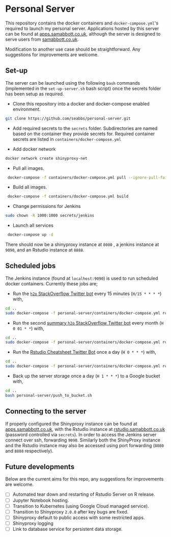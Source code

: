 # Personal Server

This repository contains the docker containers and `docker-compose.yml`'s required to launch my personal server. Applications hosted by this server can be found at [apps.samabbott.co.uk](https://apps.samabbott.co.uk), although the server is designed to serve users from [samabbott.co.uk](https://www.samabbott.co.uk/#projects).

Modification to another use case should be straightforward. Any suggestions for improvements are welcome.

## Set-up

The server can be launched using the following `bash` commands (implemented in the `set-up-server.sh` bash script) once the secrets folder has been setup as required.

- Clone this repository into a docker and docker-compose enabled environment.

```bash
git clone https://github.com/seabbs/personal-server.git
```
-  Add required secrets to the `secrets` folder. Subdirectories are named based on the container they provide secrets for. Required container secrets are listed in `containers/docker-compose.yml`

- Add docker network

```bash
docker network create shinyproxy-net
```

- Pull all images.

```bash
 docker-compose -f containers/docker-compose.yml pull --ignore-pull-failures
```

- Build all images.

```bash
 docker-compose -f containers/docker-compose.yml build
```

- Change permissions for Jenkins

```bash
sudo chown -R 1000:1000 secrets/jenkins
```

- Launch all services

```bash
 docker-compose up -d
```

There should now be a shinyproxy instance at `8080` , a jenkins instance at `9090`, and an Rstudio instance at `8888`.


## Scheduled jobs

The Jenkins instance (found at `localhost:9090`) is used to run scheduled docker containers. Currently these jobs are;

- Run the [`h2o` StackOverflow Twitter bot](https://github.com/seabbs/h2o_tweets) every 15 minutes (`H/15 * * * *`) with,

```bash
cd ..
sudo docker-compose -f personal-server/containers/docker-compose.yml run h2o_tweets bash bin/run_h2o_bot.sh
```

- Run the second [summary `h2o` StackOverflow Twitter bot](https://github.com/seabbs/h2o_tweets) every month (`H 0 01 * *`) with,

```bash
cd ..
sudo docker-compose -f personal-server/containers/docker-compose.yml run h2o_tweets bash bin/run_h2o_monthly_bot.sh
```

- Run the [Rstudio Cheatsheet Twitter Bot](https://github.com/seabbs/TweetRstudioCheatsheets) once a day (`H 0 * * *`) with,

```bash
cd ..
sudo docker-compose -f personal-server/containers/docker-compose.yml run tweetrstudiocheatsheets Rscript bot.R
```

- Back up the server storage once a day (`H 1 * * *`) to a Google bucket with,

```bash
cd ..
bash personal-server/push_to_bucket.sh
```

## Connecting to the server

If properly configured the Shinyproxy instance can be found at [apps.samabbott.co.uk](https://apps.samabbott.co.uk), with the Rstudio instance at [rstudio.samabbott.co.uk](https://rstudio.samabbott.co.uk) (password controlled via `secrets`). In order to access the Jenkins server connect over ssh, forwarding `9090`. Similarly both the ShinyProxy instance and the Rstudio instance may also be accessed using port forwarding (`8080` and `8888` respectively).

## Future developments

Below are the current aims for this repo, any suggestions for improvements are welcome.

- [ ] Automated tear down and restarting of Rstudio Server on R release.
- [ ] Jupyter Notebook hosting.
- [ ] Transition to Kubernetes (using Google Cloud managed service).
- [ ] Transition to Shinyproxy `2.0.0` after key bugs are fixed.
- [ ] Shinyproxy default to public access with some restricted apps.
- [ ] Shinyproxy logging
- [ ] Link to database service for persistent data storage.
